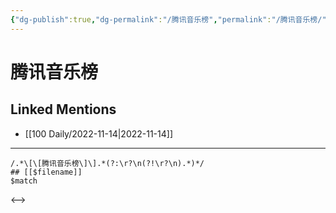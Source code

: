 ```yaml
---
{"dg-publish":true,"dg-permalink":"/腾讯音乐榜","permalink":"/腾讯音乐榜/"}
---
```


# 腾讯音乐榜

## Linked Mentions
- [[100 Daily/2022-11-14\|2022-11-14]]


---

```expander
/.*\[\[腾讯音乐榜\]\].*(?:\r?\n(?!\r?\n).*)*/
## [[$filename]]
$match
```

<-->
